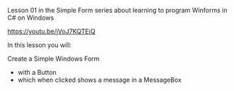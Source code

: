 Lesson 01 in the Simple Form series about learning to program Winforms in C# on Windows

https://youtu.be/jVoJ7KQTEiQ

In this lesson you will:

Create a Simple Windows Form
-  with a Button
-  which when clicked shows a message in a MessageBox

